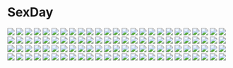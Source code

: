 # SexDay
![](https://konachan.com/image/fb170e50e671a4e6e2de7049e1c1a623/Konachan.com%20-%2016021%20maria-sama_ga_miteru%20monochrome%20nijou_noriko%20shoujo_ai%20toudou_shimako%20white.jpg)
![](https://konachan.com/jpeg/f776ddd37eac9b4da73984d8cb4305c7/Konachan.com%20-%20258856%20animal%20azur_lane%20barefoot%20blush%20bow%20dress%20flowers%20horse%20long_hair%20night%20petals%20purple_eyes%20purple_hair%20sky%20summer_dress%20unicorn%20wankoo-mikami%20water.jpg)
![](https://konachan.com/jpeg/03c891f9858e81820175b5c2200ff6e8/Konachan.com%20-%20104557%20black_hair%20computer%20game_cg%20mecha-con%21%20narusawa_sora%20onomatope%2A%20sakurajima_moe.jpg)
![](https://konachan.com/image/3297b1a77e0e8b7828c3fdd332a96a87/Konachan.com%20-%20193332%20akizuki_tsukasa%20haruka_kanata%20izumi_shizuku%20kanata_nanami%20mizushiro_haruka%20nanami_yui%20navel%20nipples.jpg)
![](https://konachan.com/image/a6c8a0e6ea8fb851be6b9925280e17f1/Konachan.com%20-%20264745%20card_captor_sakura%20criin_%28659503%29%20kero%20kinomoto_sakura%20watermark.jpg)
![](https://konachan.com/image/f6823c0bfad5aaeea34d469c02c977df/Konachan.com%20-%20293787%202girls%20bed%20blush%20book%20censored%20naked_shirt%20no_bra%20nopan%20original%20panties%20penis%20purple_eyes%20pussy%20pussy_juice%20sex%20spread_legs%20toenketsu%20underwear.jpg)
![](https://konachan.com/jpeg/24f8cb159ca67d8ac2d8478770aa8f01/Konachan.com%20-%20278937%20blush%20breast_hold%20breasts%20brown_hair%20masami_chie%20navel%20nude%20original%20pussy%20short_hair%20third-party_edit%20uncensored%20white.jpg)
![](https://konachan.com/image/2900385c65bf93ab9ac8b6d3e6108cc7/Konachan.com%20-%20136281%20angel%20blonde_hair%20blush%20breasts%20brown_hair%20cleavage%20cropped%20cuteg%20halo%20loli%20original%20teddy_bear%20thighhighs%20twintails%20wings.jpg)
![](https://konachan.com/image/4d442be7c5f4110d0bbb1aaa2af0bf07/Konachan.com%20-%20237943%20animal%20bird%20brown_hair%20eyepatch%20feathers%20grass%20instrument%20lion%20long_hair%20original%20piano%20ponytail%20rabbit%20ribbons%20short_hair%20stairs%20thighhighs%20tree.jpg)
![](https://konachan.com/image/29f966a6b15dfef332ff2572b793f71b/Konachan.com%20-%2021909%20blush%20brown_hair%20comic_party%20fang%20glasses%20inagawa_yuu%20leaf%20mitsumi_misato%20red_eyes%20twintails.jpg)
![](https://konachan.com/image/098f4c0ff20360f7850850df0e44ae78/Konachan.com%20-%20216011%202girls%20corset%20japanese_clothes%20komeiji_koishi%20komeiji_satori%20lolita_fashion%20touhou%20xuanlin_jingshuang.jpg)
![](https://konachan.com/image/0740fe5ac94ce7b89483cff60d0fe76c/Konachan.com%20-%20100589%20aqua_eyes%20blonde_hair%20cherry_blossoms%20flowers%20kagamine_rin%20petals%20school_uniform%20vocaloid.jpg)
![](https://konachan.com/image/2a1296e88e76b82327dad1d8e3b11524/Konachan.com%20-%2040970%20advent_cirno%20bunnygirl%20cirno%20fairy%20group%20hong_meiling%20kirisame_marisa%20letty_whiterock%20mystia_lorelei%20touhou%20ushiki_yoshitaka%20witch.jpg)
![](https://konachan.com/image/79f90ca8bb745741b403c6ccf7f888d6/Konachan.com%20-%2086294%20breasts%20hatsune_miku%20nigou%20nipples%20nude%20pussy%20spread_legs%20tears%20twintails%20uncensored%20vocaloid.jpg)
![](https://konachan.com/jpeg/e72d0142691afac188a453b750edbe36/Konachan.com%20-%20304499%20animal_ears%20arknights%20blonde_hair%20breasts%20brown_eyes%20catgirl%20long_hair%20mmmegh%20shirt_lift%20siege_%28arknights%29%20tail%20transparent.jpg)
![](https://konachan.com/image/55f7561e18f53ff79b3c6ba07552eaf2/Konachan.com%20-%2098845%20blonde_hair%20gun%20mahou_shoujo_madoka_magica%20matsumae_takumi%20tomoe_mami%20weapon%20yellow_eyes.jpg)
![](https://konachan.com/jpeg/a9ede6e9ff12c5e5ad59e83c07c964cb/Konachan.com%20-%20278895%2060mai%20blue_hair%20blush%20close%20fang%20flat_chest%20gray%20hat%20red_eyes%20remilia_scarlet%20short_hair%20touhou%20vampire%20waifu2x%20wings%20wink.jpg)
![](https://konachan.com/jpeg/c58344e07f3abdc02eda8e4f5af71e17/Konachan.com%20-%20221198%20animal%20bandaid%20bird%20boots%20bow%20catgirl%20fang%20fire%20fox%20group%20heart%20hoodie%20horns%20male%20necklace%20rabbit%20red_eyes%20rope%20shorts%20snake%20suit%20tail%20tie%20waifu2x.jpg)
![](https://konachan.com/image/85c75c1d337f82ba249fc0abac2b4de7/Konachan.com%20-%2038674%20tagme.jpg)
![](https://konachan.com/image/4a6ff956e2f045bf5081f13c94a3e089/Konachan.com%20-%2034875%20animal_ears%20catgirl%20chimaro%20fukuzawa_yumi%20lolita_fashion%20maria-sama_ga_miteru%20matsudaira_touko.jpg)
![](https://konachan.com/image/aaab2804a54648daa3804cbf7d17cb1e/Konachan.com%20-%2055344%20all_male%20kagamine_len%20male%20vocaloid.jpg)
![](https://konachan.com/image/385599c7a04cb041906f9c24f9a1a980/Konachan.com%20-%2054562%20fukano_youichi%20gothic%20ikari_shinji%20neon_genesis_evangelion.jpg)
![](https://konachan.com/jpeg/b0b2d7791b7f6e6aa30b154bc9f8e000/Konachan.com%20-%20233111%20hatsune_miku%20long_hair%20lots_of_laugh_%28vocaloid%29%20school_uniform%20vocaloid%20yumeichigo_alice.jpg)
![](https://konachan.com/jpeg/251d3beff718f5400c54e05d555ee6da/Konachan.com%20-%20218564%202girls%20animal_ears%20aqua_eyes%20braids%20bunny_ears%20bunnygirl%20cosplay%20disney%20food%20foxgirl%20gray_hair%20luo_tianyi%20orange_hair%20tail%20tie%20vocaloid%20weitu%20zootopia.jpg)
![](https://konachan.com/image/22f9b37bb6cd110274978c67924579c2/Konachan.com%20-%207959%20magikano%20mamiya_ayumi.jpg)
![](https://konachan.com/image/fd971206ef77e654358bbf7803b76d88/Konachan.com%20-%207746%20maid%20moekan%20moekko_company.jpg)
![](https://konachan.com/jpeg/2a308b3d19d44a77db50bca645bb5971/Konachan.com%20-%20295497%20agnamore%20animal%20animal_ears%20aqua_eyes%20bubbles%20catgirl%20kneehighs%20long_hair%20original%20shirt%20skirt%20teddy_bear%20tiger%20twintails%20waifu2x%20white_hair.jpg)
![](https://konachan.com/jpeg/9d2fd35bc94c933f6bcf84caee10bed8/Konachan.com%20-%2039390%20animal_ears%20catgirl%20school_swimsuit%20swimsuit%20tagme%20tail%20thighhighs%20white.jpg)
![](https://konachan.com/jpeg/757e0fc86a05c9c70371f272ae880626/Konachan.com%20-%20114214%20blue_hair%20bra%20game_cg%20kudo_hinano%20kudo_nono%20mirai_nostalgia%20open_shirt%20panties%20purple_eyes%20purple_software%20siki%20striped_panties%20underwear%20undressing.jpg)
![](https://konachan.com/image/f39ac67940cfc59bd05e02992fe1a570/Konachan.com%20-%20167536%202girls%20abe_kanari%20black_eyes%20black_hair%20blush%20braids%20brown_hair%20hug%20kneehighs%20long_hair%20original%20school_uniform%20short_hair%20shoujo_ai%20skirt%20twintails.jpg)
![](https://konachan.com/jpeg/ea33636739cd14a52fdb16c53d422d97/Konachan.com%20-%20165237%20aqua_eyes%20blush%20breasts%20cum%20navel%20nipples%20panties%20penis%20pubic_hair%20pussy%20sex%20shirt_lift%20skirt%20tears%20thighhighs%20tsunbeji%20uncensored%20underwear%20wet.jpg)
![](https://konachan.com/image/b287a64474f5cf74df15204033487054/Konachan.com%20-%2035101%20green_eyes%20green_hair%20headdress%20japanese_clothes%20miko%20nagomi%20shrine.jpg)
![](https://konachan.com/image/033c9412a65ce8339ff4115213d96435/Konachan.com%20-%20285061%20armor%20ass%20blindfold%20bodysuit%20cameltoe%20gacchu%20gray_hair%20knife%20monster_hunter%20monster_hunter%3A_world%20rope%20short_hair%20skintight%20water%20weapon.jpg)
![](https://konachan.com/image/3ac09d781ce36b95c36a39090e8aa3ff/Konachan.com%20-%20256051%202girls%20bell%20blue_hair%20blush%20boots%20cake%20cat_smile%20christmas%20food%20fruit%20gloves%20hat%20horns%20long_hair%20original%20pomu%20ribbons%20santa_hat%20skirt%20twintails.jpg)
![](https://konachan.com/jpeg/5bfb4a148c490b38cf53446e2ae9a7a4/Konachan.com%20-%20279644%20animal_ears%20ball%20bikini%20black_hair%20brown_eyes%20catgirl%20clouds%20natsuki_teru%20navel%20original%20red_eyes%20shikibe_ayaka%20short_hair%20sky%20swimsuit%20tail%20water.jpg)
![](https://konachan.com/image/1ef61e0f25d02d79a68b819cb3c03e5f/Konachan.com%20-%20181383%20gloves%20microphone%20original%20pink_hair%20purple_eyes%20short_hair%20tagme_%28artist%29.jpg)
![](https://konachan.com/jpeg/89e83038383eccbcd16046ede6b8f0b6/Konachan.com%20-%20257342%20boots%20dress%20headband%20industrial%20katana%20nier%20nier%3A_automata%20pantyhose%20robot%20sein_%28tgf19911119%29%20short_hair%20sword%20thighhighs%20weapon%20white_hair.jpg)
![](https://konachan.com/image/649c4df09ac695915b0d83683233c097/Konachan.com%20-%20102345%202girls%20akemi_homura%20bow%20drink%20jpeg_artifacts%20kaname_madoka%20pantyhose%20pink_hair%20purple_eyes%20sakurazawa_izumi%20school_uniform%20thighhighs%20twintails.jpg)
![](https://konachan.com/image/b971051629722c541ea9d636cf12377d/Konachan.com%20-%20254437%202girls%20azur_lane%20book%20breasts%20foxgirl%20gloves%20grass%20katana%20long_hair%20military%20pantyhose%20ribbons%20sleeping%20stockings%20sword%20thighhighs%20uniform%20weapon%20wink.jpg)
![](https://konachan.com/jpeg/c054011e09ad70bd69eb608434482d93/Konachan.com%20-%20167892%20blush%20bow%20clochette%20fang%20flowers%20game_cg%20long_hair%20prism_recollection%20red_eyes%20red_hair%20renjou_sayaka%20shintaro.jpg)
![](https://konachan.com/jpeg/120313dbc14f9603f8c9e8eabc022a61/Konachan.com%20-%20102088%20aqua_hair%20blue_eyes%20machinosuke%20mobile_suit_gundam%20panties%20quess_paraya%20twintails%20underwear.jpg)
![](https://konachan.com/jpeg/cd3e8e75547bc29174902120dd63d541/Konachan.com%20-%20105016%20akiyama_mio%20hirasawa_yui%20k-on%21%20kotobuki_tsumugi%20nakano_azusa%20nipples%20nude%20pussy%20tainaka_ritsu%20third-party_edit%20uncensored.jpg)
![](https://konachan.com/jpeg/505c27a02c43c7b6ed632ea4d725cc6d/Konachan.com%20-%20167168%20aqua_eyes%20aqua_hair%20hanadog%20hatsune_miku%20headphones%20long_hair%20skirt%20tattoo%20thighhighs%20tie%20twintails%20vocaloid.jpg)
![](https://konachan.com/image/59bb65de74b1032ec27a61b79b0c59d4/Konachan.com%20-%20115960%20bow%20brown_eyes%20brown_hair%20misaka_mikoto%20misakamitoko0903%20phone%20rain%20see_through%20short_hair%20to_aru_kagaku_no_railgun%20to_aru_majutsu_no_index%20water%20wet.jpg)
![](https://konachan.com/image/d4c7e696c288eddabc131da75e962cd8/Konachan.com%20-%20251658%20aliasing%20clouds%20konoescaper%20landscape%20original%20polychromatic%20scenic%20short_hair%20sky%20thighhighs%20tree%20white_hair.jpg)
![](https://konachan.com/image/eb5f2287f7b7b5f8eefee414389f9824/Konachan.com%20-%20102446%20black_rock_shooter%20chain%20gun%20kuroi_mato%20long_hair%20weapon%20yukiusagi1983.jpg)
![](https://konachan.com/image/1b854839c58c9249de8af385bd537b5f/Konachan.com%20-%20164022%20gardevoir%20pikachu%20pokemon%20red_eyes%20tagme.jpg)
![](https://konachan.com/jpeg/f3cb63fe4ffe23a515157f60c8a6f79d/Konachan.com%20-%2076009%20barefoot%20blue_eyes%20blue_hair%20hatsune_miku%20nopan%20twintails%20vocaloid%20wokada.jpg)
![](https://konachan.com/image/5a5969874503694cf534cf948bf9826e/Konachan.com%20-%20200713%20boots%20building%20city%20gloves%20green_hair%20hk_%28zxd0554%29%20long_hair%20owari_no_seraph%20pink_eyes%20polychromatic%20sanguu_mitsuba%20school_uniform%20twintails%20weapon.jpg)
![](https://konachan.com/image/fa486fbff135604068e0712c96ae10c9/Konachan.com%20-%20232998%20aiko_%28kanl%29%20aqua_eyes%20aqua_hair%20clouds%20flowers%20hatsune_miku%20long_hair%20reflection%20skirt%20sky%20thighhighs%20tie%20twintails%20umbrella%20vocaloid%20water.jpg)
![](https://konachan.com/image/7be075a99bfbd9a2c556cb0622667949/Konachan.com%20-%20156574%20ass%20blonde_hair%20blue_eyes%20blush%20fingering%20hasegawa_kobato%20jet_yowatari%20kashiwazaki_sena%20long_hair%20masturbation%20nopan%20pussy%20uncensored.jpg)
![](https://konachan.com/jpeg/062adf8c523b95aceda24c050457f5cc/Konachan.com%20-%20241608%20animal_ears%20blush%20breasts%20cleavage%20fang%20fate_grand_order%20fate_%28series%29%20foxgirl%20japanese_clothes%20long_hair%20nebusoku%20pink_hair%20thighhighs%20yellow_eyes.jpg)
![](https://konachan.com/image/9c129a01646964fe112fe9d4dfa24754/Konachan.com%20-%20241044%202girls%20barefoot%20blue_eyes%20bondage%20bow%20bra%20breasts%20brown_eyes%20brown_hair%20chain%20dress%20long_hair%20navel%20nipples%20nude%20panties%20shimoigusa%20tears%20underwear.jpg)
![](https://konachan.com/image/20c48590af723061bb9d0f5af80bb648/Konachan.com%20-%20175107%20black_hair%20brown_hair%20food%20group%20i_%28kaiyou%29%20kaga_ranmaru%20komikado_kensuke%20legal_high%20male%20mayuzumi_machiko%20paper%20short_hair%20suit%20tie.jpg)
![](https://konachan.com/jpeg/f7d32accd97764c0659e2880576c2b16/Konachan.com%20-%20146967%20fubuki%20hatsune_miku%20senbon-zakura_%28vocaloid%29%20uniform%20vocaloid%20wink.jpg)
![](https://konachan.com/jpeg/9cec0fe4b2743777af2b7bdbcf36be92/Konachan.com%20-%20231807%20anus%20bed%20blonde_hair%20blue_eyes%20blush%20breasts%20censored%20game_cg%20ichikawa_saasha%20jounoin_kaho%20nipples%20nude%20pussy%20pussy_juice%20silkys_plus%20spread_legs%20wet.jpg)
![](https://konachan.com/jpeg/5b1eebc462cfec4c79e08bdbcb57085b/Konachan.com%20-%20289357%20aqua_eyes%20black_hair%20blush%20bow%20close%20cropped%20original%20school_uniform%20see_through%20short_hair%20skirt%20sunhyun%20wet.jpg)
![](https://konachan.com/jpeg/52e5e99d3b094cf8f8d3df3a310c03ed/Konachan.com%20-%20168549%20bed%20blush%20bra%20breasts%20cleavage%20eyepatch%20game_cg%20long_hair%20navel%20panties%20shirt_lift%20skirt%20spread_legs%20thighhighs%20underwear%20white_hair%20yellow_eyes.jpg)
![](https://konachan.com/image/f19852c5ffa0be90fcebc4fb20d05d72/Konachan.com%20-%2063179%20akiyama_mio%20hirasawa_yui%20k-on%21%20kotobuki_tsumugi%20nakano_azusa%20tainaka_ritsu.jpg)
![](https://konachan.com/image/ce842bf8322113a5539552fddacc95ae/Konachan.com%20-%2021285%20air%20goto_p%20kamio_misuzu.jpg)
![](https://konachan.com/image/f9fca51ae649a9da6f2bdd753a162ff4/Konachan.com%20-%20175860%20bianca%27s_daughter%20blonde_hair%20blue_eyes%20blush%20dragon_quest%20loli%20moonknives.jpg)
![](https://konachan.com/image/a0b5db549a39d20296defba864541ab4/Konachan.com%20-%20267733%20breasts%20dark_skin%20dress%20fate_%28series%29%20garter%20gray_hair%20jpeg_artifacts%20long_hair%20nasaniliu%20no_bra%20petals%20sword%20thighhighs%20weapon%20white%20yellow_eyes.jpg)
![](https://konachan.com/image/e4df9feba3f261d011d2da2c87186c55/Konachan.com%20-%20192986%20all_male%20armor%20gray_hair%20gun%20hanshu%20league_of_legends%20malcolm_graves%20male%20short_hair%20weapon.jpg)
![](https://konachan.com/image/5f3c11d21cf0153c7d71653c8f8505a6/Konachan.com%20-%2055859%20alice_margatroid%20blonde_hair%20blue_eyes%20hat%20kirisame_marisa%20long_hair%20purple_eyes%20purple_hair%20ribbons%20short_hair%20touhou%20witch%20yellow_eyes.jpg)
![](https://konachan.com/image/4eaf928d7f03f0020fe0ed6ea82de327/Konachan.com%20-%20144142%20blush%20bondage%20brown%20clannad%20fujibayashi_kyou%20fumi11gou%20long_hair%20purple_eyes%20purple_hair%20rope%20school_uniform%20thighhighs%20vibrator.jpg)
![](https://konachan.com/image/e8985bcb39863cfc09d13cb1816abcb6/Konachan.com%20-%2011870%20animal_ears%20catgirl%20tagme.jpg)
![](https://konachan.com/image/aee11c510bca5b27e973c1f522a8b997/Konachan.com%20-%20302578%20aqua_eyes%20bandage%20blush%20breasts%20brown_hair%20cleavage%20durandal_%28honkai_impact%29%20honkai_impact%20long_hair%20ponytail%20shorts%20signed%20wristwear%20xfatezh.jpg)
![](https://konachan.com/jpeg/bedf29e959d7ba440f9ccc8af4c7a795/Konachan.com%20-%20147493%20blush%20breasts%20brown_hair%20cropped%20cum%20nipples%20no_bra%20open_shirt%20original%20taira_tsukune.jpg)
![](https://konachan.com/jpeg/87e3b6506a2cfe0066167ae53b7f9c54/Konachan.com%20-%20100430%202girls%20400%20amishiro_anna%20game_cg%20ishimachi_komaki%20kanojo_to_kanojo_to_watashi_no_nanabi%20lilies_project%20yuri.jpg)
![](https://konachan.com/jpeg/407dff3a09eec341b5d5baf4b1b074ed/Konachan.com%20-%20144870%20blush%20brown_eyes%20game_cg%20imouto_no_katachi%20long_hair%20purple_hair%20sphere%20suzunomiya_mayuki%20tagme_%28artist%29%20wink.jpg)
![](https://konachan.com/jpeg/43a90c7e267a699c9e77d04925da5ff1/Konachan.com%20-%20184941%20animal_ears%20blonde_hair%20book%20foxgirl%20japanese_clothes%20male%20original%20sleeping%20smoking%20tail%20yuzu_modoki.jpg)
![](https://konachan.com/jpeg/728e5e8f14634c191b5cc3e6c66208a5/Konachan.com%20-%2090934%20mercuria%20mitsumomo_mamu%20red_hair%20school_uniform%20takamori_himiko%20twintails%20zoom_layer.jpg)
![](https://konachan.com/image/723ca7c7d5699fbb948ab0b3698aa652/Konachan.com%20-%2023384%20arashi%20clamp%20x%20x1999.jpg)
![](https://konachan.com/image/c62777367c092a5323d8d10d7fa6d4e8/Konachan.com%20-%20283421%20breasts%20fate_grand_order%20fate_%28series%29%20hellandheaven%20kama_%28fate_grand_order%29%20long_hair%20navel%20red_eyes%20watermark%20white_hair.jpg)
![](https://konachan.com/jpeg/8da2883ff6632b8eb4089a0ad0016299/Konachan.com%20-%20260582%20blush%20doki_doki_literature_club%21%20kneehighs%20long_hair%20paper%20purple_eyes%20purple_hair%20school_uniform%20skirt%20tagme_%28artist%29%20yuri_%28ddlc%29.jpg)
![](https://konachan.com/jpeg/ad21ade12bf1e7a9881a83016d4ac9b9/Konachan.com%20-%2060964%20disgaea%20etna%20nanakusa_amane%20panties%20red_eyes%20red_hair%20topless%20underwear.jpg)
![](https://konachan.com/image/eb5e0cd5d74b2310541163ddcf0e9fba/Konachan.com%20-%2015493%20argento_soma%20tagme.jpg)
![](https://konachan.com/jpeg/1540d21e45b9c5555f31ec67851b5622/Konachan.com%20-%208859%20all_male%20close%20izumi_soujirou%20kyon%20lucky_star%20male%20stars%20suzumiya_haruhi_no_yuutsu.jpg)
![](https://konachan.com/image/ca4ed6bc215380ab54b77785d870d541/Konachan.com%20-%2098008%20aoinagi%20aqua_eyes%20aqua_hair%20christmas%20gloves%20hatsune_miku%20santa_costume%20snow%20thighhighs%20twintails%20vocaloid.jpg)
![](https://konachan.com/image/e67be86a610a36756ad34c4a92843fd6/Konachan.com%20-%20281093%20bra%20breasts%20bunny%20gray_hair%20headphones%20navel%20nipples%20nude%20original%20phone%20pink_eyes%20pubic_hair%20realistic%20signed%20teddy_bear%20underwear%20watermark.jpg)
![](https://konachan.com/image/021ded1cea546bb37075a20c3f438a64/Konachan.com%20-%2010596%20assassin_cross%20ragnarok_online.jpg)
![](https://konachan.com/jpeg/5608a9df0b78dc85b301f6135c9539c4/Konachan.com%20-%20252028%20ass%20brown_eyes%20gloves%20halloween%20hat%20izumiyuhina%20long_hair%20original%20panties%20pumpkin%20tail%20thighhighs%20twintails%20underwear%20white%20wings%20witch_hat.jpg)
![](https://konachan.com/image/e5e36d00fdc32c266f3b727893adf289/Konachan.com%20-%20115029%20aegis%20persona%20persona_3%20purple_hair%20short_hair%20tagme%20tagme_%28artist%29%20third-party_edit%20yellow_eyes.jpg)
![](https://konachan.com/image/8c08da2e6328a053a80233822835f4a5/Konachan.com%20-%20190450%20asteion%20bodysuit%20cameltoe%20cat_smile%20corona_timir%20dress%20fujima_takuya%20group%20panties%20rio_wezley%20sacred_heart%20scan%20sword%20thighhighs%20underwear%20weapon.jpg)
![](https://konachan.com/image/098d30faf24a1e4fc495e0ecec23344a/Konachan.com%20-%2049723%20cirno%20cosplay%20fairy%20pokemon%20tail%20touhou.jpg)
![](https://konachan.com/image/da3424ef72094872a2d8826b4b6f18a9/Konachan.com%20-%20166141%20barefoot%20bed%20blush%20brown_hair%20food%20ice_cream%20ifnil%20loli%20navel%20original%20short_hair%20sleeping%20twintails%20underwear.jpg)
![](https://konachan.com/jpeg/943030ef85f45cd7c2475e43fd2f49e9/Konachan.com%20-%20285118%20bow%20chinese_clothes%20flowers%20headdress%20long_hair%20mo_qingxian%20purple_eyes%20purple_hair%20ribbons%20tidsean%20vocaloid%20vocaloid_china%20water.jpg)
![](https://konachan.com/image/681542ed35546c96022c0705c8a9e7ad/Konachan.com%20-%2031522%20blue_eyes%20blush%20crying%20favorite%20game_cg%20gray_hair%20happy_margaret%21%20kokonoka%20long_hair%20rindou_saki%20tears%20twintails.jpg)
![](https://konachan.com/image/73977e70b58000a95d7fe7eea8e0807f/Konachan.com%20-%20145109%20black_eyes%20black_hair%20book%20computer%20glasses%20group%20headband%20industrial%20original%20paper%20ponytail%20robot%20short_hair%20skirt%20sukabu%20techgirl%20wink.jpg)
![](https://konachan.com/jpeg/34f54714956bc76cac78d94de2de1c2a/Konachan.com%20-%20213545%20aliasing%20green_hair%20hatsune_miku%20long_hair%20ofuda%20plipa%20purple_eyes%20skirt%20thighhighs%20tie%20vocaloid%20zettai_ryouiki.jpg)
![](https://konachan.com/image/e06a700f1521aca73479b03042c61797/Konachan.com%20-%20156500%20akiyama_mio%20ass%20cameltoe%20dress%20fujirin%20k-on%21%20panties%20underwear.jpg)
![](https://konachan.com/image/f1387796c0d1b7311b2a7ce8bcb1d2bd/Konachan.com%20-%20254059%20anus%20ass%20breasts%20cum%20dark_skin%20fellatio%20green_eyes%20green_hair%20kid_icarus%20long_hair%20nipples%20palutena%20penis%20pussy%20see_through%20sex%20thighhighs%20uncensored.jpg)
![](https://konachan.com/jpeg/6803245f8cfa117fdc637d7ee336fad5/Konachan.com%20-%20261875%20aqua_eyes%20black_hair%20braids%20hoppege%20long_hair%20nijisanji%20school_uniform%20skirt%20thighhighs%20tsukino_mito.jpg)
![](https://konachan.com/image/bb5a364e0d249cf1f9b11b3237e66cdb/Konachan.com%20-%20203779%20bai_yemeng%20black_eyes%20brown_hair%20chain%20cropped%20graffiti%20hat%20long_hair%20necklace%20original%20tattoo%20tian_ling_qian_ye.jpg)
![](https://konachan.com/jpeg/eda04faeec6f6acca8de48afa8542fef/Konachan.com%20-%2027908%20black%20code_geass%20kallen_stadtfeld.jpg)
![](https://konachan.com/image/fe30496020ed67a1beab86d37fce92e9/Konachan.com%20-%20126879%20aqua_eyes%20aqua_hair%20bow%20hatsune_miku%20headphones%20heart%20long_hair%20ribbons%20siting_zeng%20twintails%20vocaloid%20white.jpg)
![](https://konachan.com/image/2ffd4253eb147906ae7d285fe887b6ac/Konachan.com%20-%208001%20brown_eyes%20brown_hair%20clannad%20dango_%28clannad%29%20furukawa_nagisa%20key%20logo%20paper%20school_uniform%20short_hair%20zoom_layer.jpg)
![](https://konachan.com/jpeg/ed769926bd8bffca4c2ff39a5d64abee/Konachan.com%20-%20257363%20aqua_%28konosuba%29%20ass%20blue_eyes%20blue_hair%20brown_hair%20censored%20cum%20dress%20drink%20handjob%20long_hair%20penis%20satou_kazuma%20short_hair%20tagme_%28artist%29%20thighhighs.jpg)
![](https://konachan.com/jpeg/d5e27c9b732aa7f2a834bbcd9c7d0b31/Konachan.com%20-%2098610%20game_cg%20hananomiya_ako%20japanese_clothes%20long_hair%20nishimata_aoi%20sekai_seifuku_kanojo%20yamino_yumeko.jpg)
![](https://konachan.com/image/50c4cf37c6a768b92fff58bdb54cc9ac/Konachan.com%20-%20100203%20animal%20blonde_hair%20original%20snow%20stockings%20tiger%20winter.jpg)
